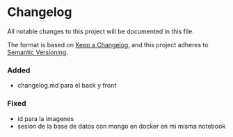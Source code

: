 # Changelog

All notable changes to this project will be documented in this file.

The format is based on [Keep a Changelog](https://keepachangelog.com/en/1.0.0/),
and this project adheres to [Semantic Versioning](https://semver.org/spec/v2.0.0.html).

### Added

- changelog.md para el back y front

### Fixed

- id para la imagenes
- sesion de la base de datos con mongo en docker en mi misma notebook